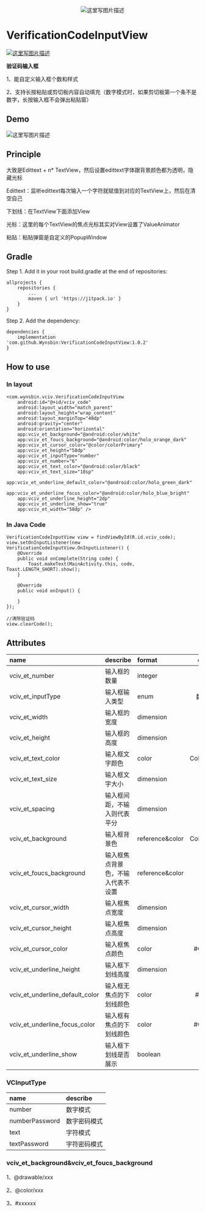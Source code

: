 <div align=center>

![这里写图片描述](https://github.com/Wynsbin/Screenshots/blob/master/VerificationCodeInputView/VerificationCodeInputView.png)

</div>

# VerificationCodeInputView

[![这里写图片描述](https://jitpack.io/v/Wynsbin/VerificationCodeInputView.svg)](https://jitpack.io/#Wynsbin/VerificationCodeInputView)

**验证码输入框**

1、能自定义输入框个数和样式

2、支持长按粘贴或剪切板内容自动填充（数字模式时，如果剪切板第一个条不是数字，长按输入框不会弹出粘贴窗）

## Demo

![这里写图片描述](https://github.com/Wynsbin/Screenshots/blob/master/VerificationCodeInputView/vciv_oneself.gif)

## Principle

大致是Edittext + n* TextView，然后设置edittext字体跟背景颜色都为透明，隐藏光标

Edittext：监听edittext每次输入一个字符就赋值到对应的TextView上，然后在清空自己

下划线：在TextView下面添加View

光标：这里的每个TextView的焦点光标其实对View设置了ValueAnimator

粘贴：粘贴弹窗是自定义的PopupWindow

## Gradle

Step 1. Add it in your root build.gradle at the end of repositories:

```
allprojects {
	repositories {
		...
		maven { url 'https://jitpack.io' }
	}
}
```

Step 2. Add the dependency:

```
dependencies {
    implementation 'com.github.Wynsbin:VerificationCodeInputView:1.0.2'
}
```


## How to use

### In layout

```
<com.wynsbin.vciv.VerificationCodeInputView
    android:id="@+id/vciv_code"
    android:layout_width="match_parent"
    android:layout_height="wrap_content"
    android:layout_marginTop="48dp"
    android:gravity="center"
    android:orientation="horizontal"
    app:vciv_et_background="@android:color/white"
    app:vciv_et_foucs_background="@android:color/holo_orange_dark"
    app:vciv_et_cursor_color="@color/colorPrimary"
    app:vciv_et_height="58dp"
    app:vciv_et_inputType="number"
    app:vciv_et_number="6"
    app:vciv_et_text_color="@android:color/black"
    app:vciv_et_text_size="18sp"
    app:vciv_et_underline_default_color="@android:color/holo_green_dark"
    app:vciv_et_underline_focus_color="@android:color/holo_blue_bright"
    app:vciv_et_underline_height="2dp"
    app:vciv_et_underline_show="true"
    app:vciv_et_width="58dp" />
```

### In Java Code

```
VerificationCodeInputView view = findViewById(R.id.vciv_code);
view.setOnInputListener(new VerificationCodeInputView.OnInputListener() {
    @Override
    public void onComplete(String code) {
        Toast.makeText(MainActivity.this, code, Toast.LENGTH_SHORT).show();
    }

    @Override
    public void onInput() {

    }
});

//清除验证码
view.clearCode();
```

## Attributes

|name|describe|format|default|
|:--|:--|:--|:--:|
|vciv_et_number|输入框的数量|integer|4|
|vciv_et_inputType|输入框输入类型|enum|数字模式|
|vciv_et_width|输入框的宽度|dimension|40dp|
|vciv_et_height|输入框的高度|dimension|40dp|
|vciv_et_text_color|输入框文字颜色|color|Color.BLACK|
|vciv_et_text_size|输入框文字大小|dimension|14sp|
|vciv_et_spacing|输入框间距，不输入则代表平分|dimension||
|vciv_et_background|输入框背景色|reference&color|Color.WHITE|
|vciv_et_foucs_background|输入框焦点背景色，不输入代表不设置|reference&color||
|vciv_et_cursor_width|输入框焦点宽度|dimension|2dp|
|vciv_et_cursor_height|输入框焦点高度|dimension|30dp|
|vciv_et_cursor_color|输入框焦点颜色|color|#C3C3C3|
|vciv_et_underline_height|输入框下划线高度|dimension|1dp|
|vciv_et_underline_default_color|输入框无焦点的下划线颜色|color|#F0F0F0|
|vciv_et_underline_focus_color|输入框有焦点的下划线颜色|color|#C3C3C3|
|vciv_et_underline_show|输入框下划线是否展示|boolean|false|


### VCInputType

|name|describe
|:--|:--|
|number|数字模式|
|numberPassword|数字密码模式|
|text|字符模式|
|textPassword|字符密码模式|


### vciv_et_background&vciv_et_foucs_background

1、@drawable/xxx

2、@color/xxx

3、#xxxxxx
